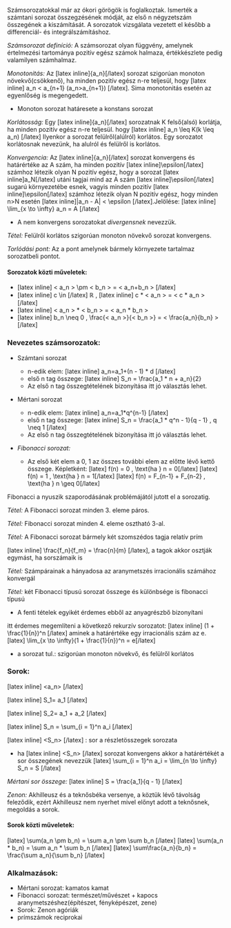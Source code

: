 Számsorozatokkal már az ókori görögök is foglalkoztak. Ismerték a számtani sorozat összegzésének módját, az első n négyzetszám összegének a kiszámítását. A sorozatok vizsgálata vezetett el később a differenciál- és integrálszámításhoz.

*Számsorozat definíció:* A számsorozat olyan függvény, amelynek értelmezési tartománya pozitív egész számok halmaza, értékkészlete pedig valamilyen számhalmaz.

*Monotonitás:* Az [latex inline]{a_n}[/latex] sorozat szigorúan monoton növekvő(csökkenő), ha minden pozitív egész n-re teljesül, hogy [latex inline] a_n < a_{n+1} (a_n>a_{n+1}) [/latex]. Sima monotonitás esetén az egyenlőség is megengedett.

 - Monoton sorozat határesete a konstans sorozat

*Korlátosság:* Egy [latex inline]{a_n}[/latex] sorozatnak K felső(alsó) korlátja, ha  minden pozitív egész n-re teljesül. hogy [latex inline] a_n \leq K(k \leq a_n) [/latex] Ilyenkor a sorozat felülről(alúlról) korlátos. Egy sorozatot korlátosnak nevezünk, ha alulról és felülről is korlátos.

*Konvergencia:* Az [latex inline]{a_n}[/latex] sorozat konvergens és határértéke az A szám, ha minden pozitív [latex inline]\epsilon[/latex] számhoz létezik olyan N pozitív egész, hogy a sorozat [latex inline]a_N[/latex] utáni tagjai mind az A szám [latex inline]\epsilon[/latex] sugarú környezetébe esnek, vagyis minden pozitív [latex inline]\epsilon[/latex] számhoz létezik olyan N pozitív egész, hogy minden n>N esetén [latex inline]|a_n - A| < \epsilon [/latex].Jelölése: [latex inline] \lim_{x \to \infty} a_n = A [/latex]

 - A nem konvergens sorozatokat *divergensnek* nevezzük.

*Tétel:* Felülről korlátos szigorúan monoton növekvő sorozat konvergens.

*Torlódási pont:* Az a pont amelynek bármely környezete tartalmaz sorozatbeli pontot.

#### Sorozatok közti műveletek:

- [latex inline] < a_n > \pm < b_n > = < a_n+b_n > [/latex]
- [latex inline] c \in [/latex] ℝ , [latex inline] c * < a_n > = < c * a_n > [/latex]
- [latex inline] < a_n > * < b_n > = < a_n * b_n >
- [latex inline] b_n \neq 0 , \frac{< a_n >}{< b_n >} = < \frac{a_n}{b_n} > [/latex]

### Nevezetes számsorozatok:

 - Számtani sorozat
   + n-edik elem: [latex inline] a_n=a_1+(n - 1) * d [/latex]
   + első n tag összege: [latex inline] S_n = \frac{a_1 * n + a_n}{2}
   + Az első n tag összegtételének bizonyítása itt jó választás lehet.
 - Mértani sorozat
   + n-edik elem: [latex inline] a_n=a_1*q^{n-1} [/latex]
   + első n tag összege: [latex inline] S_n = \frac{a_1 * q^n - 1}{q - 1} , q \neq 1 [/latex]
   + Az első n tag összegtételének bizonyítása itt jó választás lehet.

- *Fibonacci sorozat:*
   + Az első két elem a 0, 1 az összes további elem az előtte lévő kettő összege.
     Képletként:
     [latex] f(n) = 0 , \text{ha } n = 0[/latex]
     [latex] f(n) = 1 , \text{ha } n = 1[/latex]
     [latex] f(n) = F_{n-1} + F_{n-2} , \text{ha } n \geq 0[/latex]

Fibonacci a nyuszik szaporodásának problémájától jutott el a sorozatig.

*Tétel:* A Fibonacci sorozat minden 3. eleme páros.

*Tétel:* Fibonacci sorozat minden 4. eleme osztható 3-al.

*Tétel:* A Fibonacci sorozat bármely két szomszédos tagja relatív prím

[latex inline] \frac{f_n}{f_m} = \frac{n}{m} [/latex], a tagok akkor osztják egymást, ha sorszámaik is

*Tétel:* Számpárainak a hányadosa az aranymetszés irracionális számához konvergál

*Tétel:* két Fibonacci típusú sorozat összege és különbsége is fibonacci típusú

 - A fenti tételek egyikét érdemes ebből az anyagrészbő bizonyítani

itt érdemes megemlíteni a következő rekurzív sorozatot: [latex inline] \(1 + \frac{1}{n})^n [/latex] aminek a határértéke egy irracionális szám az e.
[latex] \lim_{x \to \infty}(1 + \frac{1}{n})^n = e[/latex]

 - a sorozat tul.: szigorúan monoton növekvő, és felülről korlátos

### Sorok:

[latex inline] <a_n> [/latex]

[latex inline] S_1= a_1 [/latex]

[latex inline] S_2= a_1 + a_2 [/latex]

[latex inline] S_n = \sum_{i = 1}^n a_i [/latex]

[latex inline] <S_n> [/latex] : sor a részletösszegek sorozata

 - ha [latex inline] <S_n> [/latex] sorozat konvergens akkor a határértékét a sor összegének nevezzük
   [latex] \sum_{i = 1}^n a_i = \lim_{n \to \infty} S_n = S [/latex]

*Mértani sor összege:* [latex inline] S = \frac{a_1}{q - 1} [/latex]

*Zenon:* Akhilleusz és a teknősbéka versenye, a köztük lévő távolság feleződik, ezért Akhilleusz nem nyerhet mivel előnyt adott a teknősnek, megoldás a sorok.

#### Sorok közti műveletek:
[latex] \sum(a_n \pm b_n) = \sum a_n \pm \sum b_n [/latex]
[latex] \sum(a_n * b_n) = \sum a_n * \sum b_n [/latex]
[latex] \sum\frac{a_n}{b_n} = \frac{\sum a_n}{\sum b_n} [/latex]

### Alkalmazások:

- Mértani sorozat: kamatos kamat
- Fibonacci sorozat: természet/művészet + kapocs aranymetszéshez(építészet, fényképészet, zene)
- Sorok: Zenon agóriák
- prímszámok reciprokai
